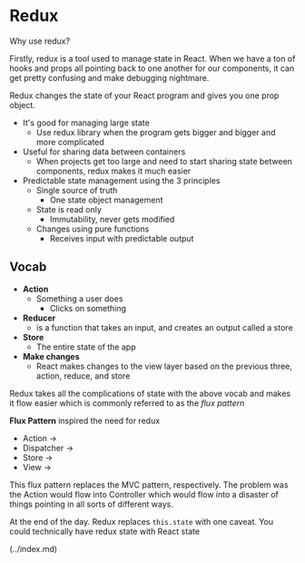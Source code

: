 # Redux

Why use redux? 

Firstly, redux is a tool used to manage state in React. When we have a ton of hooks and props all pointing back to one another for our components, it can get pretty confusing and make debugging nightmare.

Redux changes the state of your React program and gives you one prop object.
- It's good for managing large state
  - Use redux library when the program gets bigger and bigger and more complicated
- Useful for sharing data between containers
  - When projects get too large and need to start sharing state between components, redux makes it much easier
- Predictable state management using the 3 principles
  - Single source of truth
    - One state object management
  - State is read only
    - Immutability, never gets modified
  - Changes using pure functions
    - Receives input with predictable output

## Vocab
- **Action**
  - Something a user does
    - Clicks on something
- **Reducer**
  - is a function that takes an input, and creates an output called a store
- **Store**
  - The entire state of the app
- **Make changes**
  - React makes changes to the view layer based on the previous three, action, reduce, and store

Redux takes all the complications of state with the above vocab and makes it flow easier which is commonly referred to as the _flux pattern_

**Flux Pattern** inspired the need for redux
- Action ->
- Dispatcher ->
- Store ->
- View ->

This flux pattern replaces the MVC pattern, respectively. The problem was the Action would flow into Controller which would flow into a disaster of things pointing in all sorts of different  ways.

At the end of the day. Redux replaces `this.state` with one caveat. You could technically have redux state with React state 

 (../index.md)
